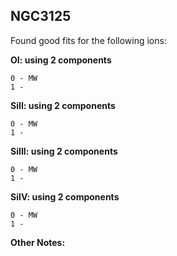 ## NGC3125

Found good fits for the following ions:

**OI: using 2 components**
```
0 - MW
1 - 
```
**SiII: using 2 components**
```
0 - MW
1 - 
```
**SiIII: using 2 components**
```
0 - MW
1 - 
```
**SiIV: using 2 components**
```
0 - MW
1 -
```

**Other Notes:**
 